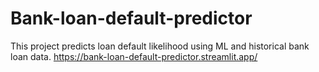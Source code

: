 # Bank-loan-default-predictor
This project predicts loan default likelihood using ML and historical bank loan data.
https://bank-loan-default-predictor.streamlit.app/
